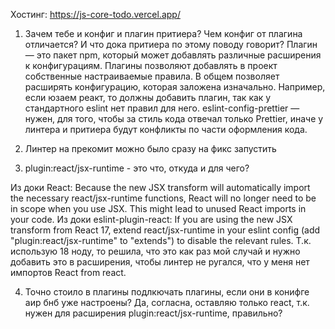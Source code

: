 Хостинг: https://js-core-todo.vercel.app/

1) Зачем тебе и конфиг и плагин притиера? Чем конфиг от плагина отличается? И что дока притиера по этому поводу говорит?
Плагин — это пакет npm, который может добавлять различные расширения к конфигурациям. Плагины позволяют добавлять в проект собственные настраиваемые правила. В общем позволяет расширять конфигурацию, которая заложена изначально. Например, если юзаем реакт, то должны добавить плагин, так как у стандартного eslint нет правил для него.
eslint-config-prettier — нужен, для того, чтобы за стиль кода отвечал только Prettier, иначе у линтера и притиера будут конфликты по части оформления кода.
	
2) Линтер на прекомит можно было сразу на фикс запустить

	
3) plugin:react/jsx-runtime - это что, откуда и для чего?

Из доки React: Because the new JSX transform will automatically import the necessary react/jsx-runtime functions, React will no longer need to be in scope when you use JSX. This might lead to unused React imports in your code.
Из доки eslint-plugin-react: If you are using the new JSX transform from React 17, extend react/jsx-runtime in your eslint config (add "plugin:react/jsx-runtime" to "extends") to disable the relevant rules.
Т.к. использую 18 ноду, то решила, что это как раз мой случай и нужно добавить это в расширения, чтобы линтер не ругался, что у меня нет импортов React from react. 

4) Точно стоило в плагины подлкючать плагины, если они в конифге аир бнб уже настроены?
Да, согласна, оставляю только react, т.к. нужен для расширения plugin:react/jsx-runtime, правильно?
